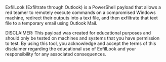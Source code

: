 ExfilLook (Exfiltrate through Outlook) is a PowerShell payload that allows a red teamer to remotely execute commands on a compromised Windows machine, redirect their outputs into a text file, and then exfiltrate that text file to a temporary email using Outlook Mail.

DISCLAIMER: This payload was created for educational purposes and should only be tested on machines and systems that you have permission to test. By using this tool, you acknowledge and accept the terms of this disclaimer regarding the educational use of ExfilLook and your responsibility for any associated consequences.
